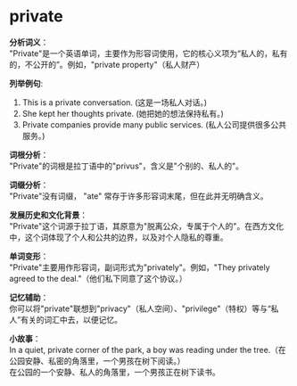 # private

**分析词义**：  
"Private"是一个英语单词，主要作为形容词使用，它的核心义项为“私人的，私有的，不公开的”。例如，"private property"（私人财产）

  

**列举例句**:

  

1.  This is a private conversation. (这是一场私人对话。)
2.  She kept her thoughts private. (她把她的想法保持私有。)
3.  Private companies provide many public services. (私人公司提供很多公共服务。)

  

**词根分析**：  
"Private"的词根是拉丁语中的"privus"，含义是"个别的、私人的"。

  

**词缀分析**：  
"Private"没有词缀， "ate" 常存于许多形容词末尾，但在此并无明确含义。

  

**发展历史和文化背景**：  
"Private"这个词源于拉丁语，其原意为"脱离公众，专属于个人的"。在西方文化中，这个词体现了个人和公共的边界，以及对个人隐私的尊重。

  

**单词变形**：  
"Private"主要用作形容词，副词形式为"privately"。例如，"They privately agreed to the deal."（他们私下同意了这个协议。）

  

**记忆辅助**：  
你可以将"private"联想到"privacy"（私人空间）、"privilege"（特权）等与“私人”有关的词汇中去，以便记忆。

  

**小故事**：  
In a quiet, private corner of the park, a boy was reading under the tree.（在公园安静、私密的角落里，一个男孩在树下阅读。）  
在公园的一个安静、私人的角落里，一个男孩正在树下读书。

